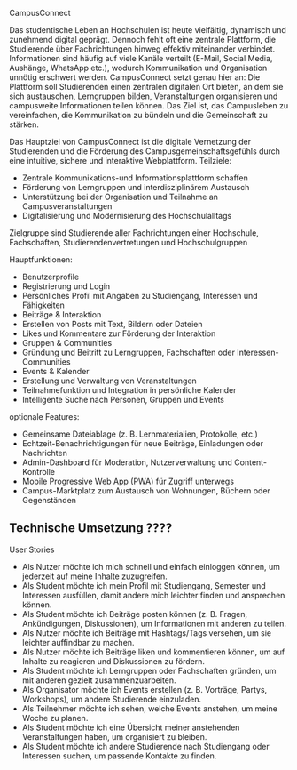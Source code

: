 CampusConnect

Das studentische Leben an Hochschulen ist heute vielfältig, dynamisch und zunehmend digital geprägt. Dennoch fehlt oft eine zentrale Plattform, die Studierende über Fachrichtungen hinweg effektiv miteinander verbindet. Informationen sind häufig auf viele Kanäle verteilt (E-Mail, Social Media, Aushänge, WhatsApp etc.), wodurch Kommunikation und Organisation unnötig erschwert werden.
CampusConnect setzt genau hier an: Die Plattform soll Studierenden einen zentralen digitalen Ort bieten, an dem sie sich austauschen, Lerngruppen bilden, Veranstaltungen organisieren und campusweite Informationen teilen können. Das Ziel ist, das Campusleben zu vereinfachen, die Kommunikation zu bündeln und die Gemeinschaft zu stärken.

Das Hauptziel von CampusConnect ist die digitale Vernetzung der Studierenden und die Förderung des Campusgemeinschaftsgefühls durch eine intuitive, sichere und interaktive Webplattform.
Teilziele:
- Zentrale Kommunikations-und Informationsplattform schaffen
- Förderung von Lerngruppen und interdisziplinärem Austausch
- Unterstützung bei der Organisation und Teilnahme an Campusveranstaltungen
- Digitalisierung und Modernisierung des Hochschulalltags

Zielgruppe sind Studierende aller Fachrichtungen einer Hochschule, Fachschaften, Studierendenvertretungen und Hochschulgruppen

Hauptfunktionen:
- Benutzerprofile
- Registrierung und Login 
- Persönliches Profil mit Angaben zu Studiengang, Interessen und Fähigkeiten
- Beiträge & Interaktion
- Erstellen von Posts mit Text, Bildern oder Dateien
- Likes und Kommentare zur Förderung der Interaktion
- Gruppen & Communities
- Gründung und Beitritt zu Lerngruppen, Fachschaften oder Interessen-Communities
- Events & Kalender
- Erstellung und Verwaltung von Veranstaltungen
- Teilnahmefunktion und Integration in persönliche Kalender
- Intelligente Suche nach Personen, Gruppen und Events

optionale Features:
- Gemeinsame Dateiablage (z. B. Lernmaterialien, Protokolle, etc.)
- Echtzeit-Benachrichtigungen für neue Beiträge, Einladungen oder Nachrichten
- Admin-Dashboard für Moderation, Nutzerverwaltung und Content-Kontrolle
- Mobile Progressive Web App (PWA) für Zugriff unterwegs
- Campus-Marktplatz zum Austausch von Wohnungen, Büchern oder Gegenständen

Technische Umsetzung ????
- 

User Stories
- Als Nutzer möchte ich mich schnell und einfach einloggen können, um jederzeit auf meine Inhalte zuzugreifen.
- Als Student möchte ich mein Profil mit Studiengang, Semester und Interessen ausfüllen, damit andere mich leichter finden und ansprechen können.
- Als Student möchte ich Beiträge posten können (z. B. Fragen, Ankündigungen, Diskussionen), um Informationen mit anderen zu teilen.
- Als Nutzer möchte ich Beiträge mit Hashtags/Tags versehen, um sie leichter auffindbar zu machen.
- Als Nutzer möchte ich Beiträge liken und kommentieren können, um auf Inhalte zu reagieren und Diskussionen zu fördern.
- Als Student möchte ich Lerngruppen oder Fachschaften gründen, um mit anderen gezielt zusammenzuarbeiten.
- Als Organisator möchte ich Events erstellen (z. B. Vorträge, Partys, Workshops), um andere Studierende einzuladen.
- Als Teilnehmer möchte ich sehen, welche Events anstehen, um meine Woche zu planen.
- Als Student möchte ich eine Übersicht meiner anstehenden Veranstaltungen haben, um organisiert zu bleiben.
- Als Student möchte ich andere Studierende nach Studiengang oder Interessen suchen, um passende Kontakte zu finden.
